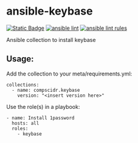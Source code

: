 # ansible-keybase
[![Static Badge](https://img.shields.io/badge/Ansible_galaxy-Download-blue)](https://galaxy.ansible.com/ui/repo/published/compscidr/keybase/)
[![ansible lint](https://github.com/compscidr/ansible-keybase/actions/workflows/check.yml/badge.svg)](https://github.com/compscidr/ansible-keybase/actions/workflows/check.yml)
[![ansible lint rules](https://img.shields.io/badge/Ansible--lint-rules%20table-blue.svg)](https://ansible.readthedocs.io/projects/lint/rules/)

Ansible collection to install keybase

## Usage:
Add the collection to your meta/requirements.yml:
```
collections:
  - name: compscidr.keybase
    version: "<insert version here>"
```

Use the role(s) in a playbook:
```
- name: Install 1password
  hosts: all
  roles:
    - keybase
```